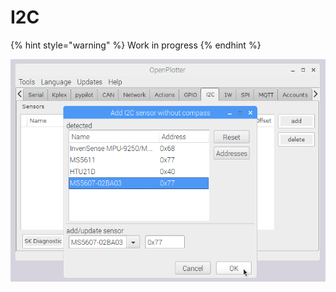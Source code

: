 # I2C

{% hint style="warning" %}
Work in progress
{% endhint %}

![](../.gitbook/assets/i2c0.png)

